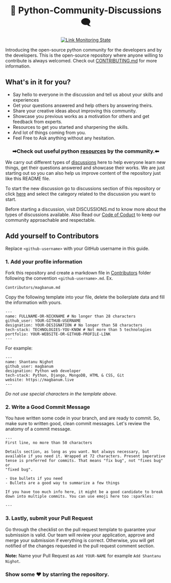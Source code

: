 <h1 align=center>💬 Python-Community-Discussions 🗨</h1>

<p align="center">
	<a href="https://github.com/magbanum/Python-Community-Discussions/actions/workflows/tests-monitor-links.yml">
        	<img src="https://github.com/magbanum/Python-Community-Discussions/actions/workflows/tests-monitor-links.yml/badge.svg?branch=master" alt="Link Monitoring State">
	</a>
</p>

Introducing the open-source python community for the developers and by the developers. This is the open-source repository where anyone willing to contribute is always welcomed. Check out [CONTRIBUTING.md](https://github.com/magbanum/Python-Community-Discussions/blob/master/CONTRIBUTING.md) for more information.

## What's in it for you?
- Say hello to everyone in the discussion and tell us about your skills and experiences
- Get your questions answered and help others by answering theirs.
- Share your creative ideas about improving this community.
- Showcase you previous works as a motivation for others and get feedback from experts.
- Resources to get you started and sharpening the skills.
- And lot of things coming from you.
- Feel Free to Ask anything without any hesitation.

<h3 align=center>
  
  ➡Check out useful python [resources](https://magbanum.live/Python-Community-Discussions/Resources/) by the community.⬅

</h3>

We carry out different types of [discussions](https://github.com/magbanum/Python-Community-Discussions/discussions) here to help everyone learn new things, get their questions answered and showcase their works. We are just starting out so you can also help us improve content of the repository just like this README file.

To start the new discussion go to discussions section of this repository or click [here](https://github.com/magbanum/Python-Community-Discussions/discussions/new) and select the category related to the discussion you want to start.

Before starting a discussion, visit DISCUSSIONS.md to know more about the types of discussions available. Also Read our [Code of Coduct](https://github.com/magbanum/Python-Community-Discussions/blob/master/CODE_OF_CONDUCT.md) to keep our community approachable and respectable.

## Add yourself to Contributors
Replace `<github-username>` with your GitHub username in this guide.

### 1. Add your profile information
Fork this repository and create a markdown file in [Contributors](https://github.com/magbanum/Python-Community-Discussions/tree/master/Contributors) folder following the convention `<github-username>.md`. Ex.
```
Contributors/magbanum.md
```
Copy the following template into your file, delete the boilerplate data and fill the information with yours.
```
---
name: FULLNAME-OR-NICKNAME # No longer than 28 characters
github_user: YOUR-GITHUB-USERNAME
designation: YOUR-DESIGNATION # No longer than 58 characters
tech-stack: TECHNOLOGIES-YOU-KNOW # Not more than 5 technologies
portfolio: YOUR-WEBSITE-OR-GITHUB-PROFILE-LINK
---
```
For example:
```
---
name: Shantanu Nighot
github_user: magbanum
designation: Python web developer
tech-stack: Python, Django, MongoDB, HTML & CSS, Git
website: https://magbanum.live
---
```
*Do not use special characters in the template above.*

### 2. Write a Good Commit Message
You have written some code in your branch, and are ready to commit. So, make sure to written good, clean commit messages. Let's review the anatomy of a commit message.

```
---
First line, no more than 50 characters

Details section, as long as you want. Not always necessary, but
available if you need it. Wrapped at 72 characters. Present imperative
tense is preferred for commits. That means "fix bug", not "fixes bug" or
"fixed bug".

- Use bullets if you need
- Bullets are a good way to summarize a few things

If you have too much info here, it might be a good candidate to break
down into multiple commits. You can use emoji here too :sparkles:

---
```

### 3. Lastly, submit your Pull Request
Go through the checklist on the pull request template to guarantee your submission is valid. Our team will review your application, approve and merge your submission if everything is correct. Otherwise, you will get notified of the changes requested in the pull request comment section.

**Note:** Name your Pull Request as `Add YOUR-NAME` for example `Add Shantanu Nighot`.

### Show some ❤ by starring the repository.
